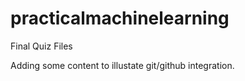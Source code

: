 # practicalmachinelearning
Final Quiz Files

Adding some content to illustate git/github integration.